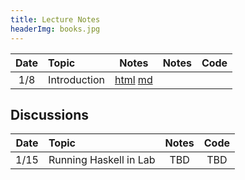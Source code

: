```yaml
---
title: Lecture Notes
headerImg: books.jpg
---
```


| Date       | Topic                         | Notes                  |  Notes      |  Code      |
|:----------:|:------------------------------|:----------------------:|:-----------:|:----------:|
| 1/8        | Introduction                  | [html][lec1] [md][md1] |             |            |

## Discussions

| Date       | Topic                    | Notes         |  Code      |
|:----------:|:-------------------------|:-------------:|:----------:|
| 1/15       | Running Haskell in Lab   | TBD           | TBD        |


[lec1]: lectures/01-introduction.html
[md1]: http://github.com/ucsd-progsys/131-web/blob/master/lectures/01-introduction.md

[lec2]: lectures/02-haskell.html
[md2]: http://github.com/ucsd-progsys/131-web/blob/master/lectures/02-haskell.md
[cod2]: static/hs/CrashCourse.hs

[lec3]: lectures/03-adder.html
[md3]: http://github.com/ucsd-progsys/131-web/blob/master/lectures/03-adder.md
[cod3]: https://github.com/ucsd-cse131/01-adder
[pdf3]: static/img/03-adder.pdf

[lec4]: lectures/04-boa.html
[md4]:  http://github.com/ucsd-progsys/131-web/blob/master/lectures/04-boa.md
[cod4]: https://github.com/ucsd-cse131/04-boa
[pdf4]: static/img/04-boa.pdf

[lec5]: lectures/05-cobra.html
[md5]:  http://github.com/ucsd-progsys/131-web/blob/master/lectures/05-cobra.md
[cod5]: https://github.com/ucsd-cse131/05-cobra
[pdf5]: static/img/05-cobra.pdf

[lec6]: lectures/06-diamond.html
[md6]:  http://github.com/ucsd-progsys/131-web/blob/master/lectures/06-diamond.md
[cod6]: https://github.com/ucsd-cse131/06-diamondback
[pdf6]: static/img/06-diamond.pdf

[lec7]: lectures/07-egg-eater.html
[md7]: http://github.com/ucsd-progsys/131-web/blob/master/lectures/07-egg-eater.md

[lec8]: lectures/08-fer-de-lance.html
[md8]: http://github.com/ucsd-progsys/131-web/blob/master/lectures/08-fer-de-lance.md

[lec9]: lectures/09-garter.html
[md9]: http://github.com/ucsd-progsys/131-web/blob/master/lectures/09-garter.md

